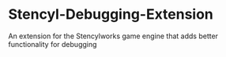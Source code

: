 # Stencyl-Debugging-Extension
An extension for the Stencylworks game engine that adds better functionality for debugging
